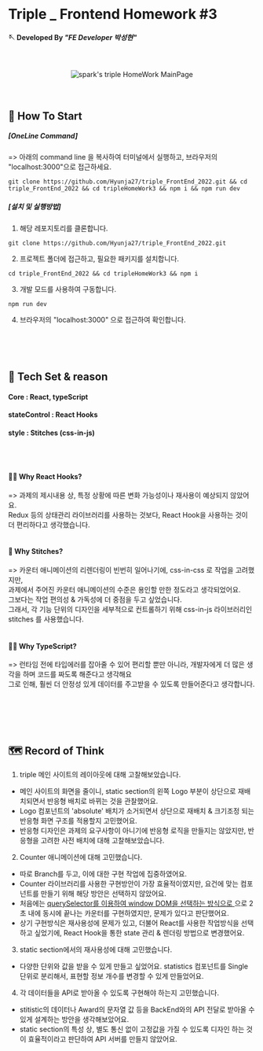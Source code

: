 <br/>

# Triple _ Frontend Homework \#3


#### 🪡  Developed By _"FE Developer 박성현"_

<br/>
<br/>

  
  <div align="center">
    <img src="https://postfiles.pstatic.net/MjAyMjA3MDRfMTA0/MDAxNjU2OTIzNjM3Njg0.X5C459aKKYYYHrVEjAb4-9JGpFmqTzpI9hhoydvATYUg.Gw18mMY6CyV2ON8sUseUf4aHrxD9ixFqcn9hLeckHfsg.PNG.123gk/%EC%8A%A4%ED%81%AC%EB%A6%B0%EC%83%B7_2022-07-04_%EC%98%A4%ED%9B%84_5.29.27.png?type=w580" alt="spark's triple HomeWork MainPage"/>
  
  </div>
</div>

<br/>
<br/>

## 📜 How To Start

##### [OneLine Command] 
=> 아래의 command line 을 복사하여 터미널에서 실행하고, 브라우저의 "localhost:3000"으로 접근하세요.

```
git clone https://github.com/Hyunja27/triple_FrontEnd_2022.git && cd triple_FrontEnd_2022 && cd tripleHomeWork3 && npm i && npm run dev

```

##### [설치 및 실행방법] 

1. 해당 레포지토리를 클론합니다.

```
git clone https://github.com/Hyunja27/triple_FrontEnd_2022.git
```

2. 프로젝트 폴더에 접근하고, 필요한 패키지를 설치합니다.

```
cd triple_FrontEnd_2022 && cd tripleHomeWork3 && npm i
```

3. 개발 모드를 사용하여 구동합니다.

```
npm run dev
```

4. 브라우저의 "localhost:3000" 으로 접근하여 확인합니다. 

<br/>
<br/>
<br/>


## 🧰 Tech Set & reason

#### Core :   React, typeScript <br/>
#### stateControl :   React Hooks <br/>
#### style :   Stitches (css-in-js) <br/>
<br/>
<br/>

#### 🙋‍♂️ Why React Hooks?
=> 과제의 제시내용 상, 특정 상황에 따른 변화 가능성이나 재사용이 예상되지 않았어요. <br/>
Redux 등의 상태관리 라이브러리를 사용하는 것보다, React Hook을 사용하는 것이 더 편리하다고 생각했습니다. <br/> 
<br/>

#### 🙋‍ Why Stitches? 
=> 카운터 애니메이션의 리렌더링이 빈번히 일어나기에, css-in-css 로 작업을 고려했지만, <br/> 
과제에서 주어진 카운터 애니메이션의 수준은 용인할 만한 정도라고 생각되었어요. <br/> 
그보다는 작업 편의성 & 가독성에 더 중점을 두고 싶었습니다.<br/>
그래서, 각 기능 단위의 디자인을 세부적으로 컨트롤하기 위해 css-in-js 라이브러리인 stitches 를 사용했습니다. <br/>
<br/>

#### 🙋‍♀️ Why TypeScript? 
=> 런타임 전에 타입에러를 잡아줄 수 있어 편리할 뿐만 아니라, 개발자에게 더 많은 생각을 하며 코드를 짜도록 해준다고 생각해요 <br/> 
그로 인해, 훨씬 더 안정성 있게 데이터를 주고받을 수 있도록 만들어준다고 생각합니다. <br/> 
<br/>






<br/>
<br/>
<br/>


## 🗺️ Record of Think
  
  1. triple 메인 사이트의 레이아웃에 대해 고찰해보았습니다.
  - 메인 사이트의 화면을 줄이니, static section의 왼쪽 Logo 부분이 상단으로 재배치되면서 반응형 배치로 바뀌는 것을 관찰했어요.
  - Logo 컴포넌트의 'absolute' 배치가 소거되면서 상단으로 재배치 & 크기조정 되는 반응형 화면 구조를 적용할지 고민했어요.
  - 반응형 디자인은 과제의 요구사항이 아니기에 반응형 로직을 만들지는 않았지만, 반응형을 고려한 사전 배치에 대해 고찰해보았습니다. 
  
  2. Counter 애니메이션에 대해 고민했습니다.
  - 따로 Branch를 두고, 이에 대한 구현 작업에 집중하였어요.
  - Counter 라이브러리를 사용한 구현방안이 가장 효율적이였지만, 요건에 맞는 컴포넌트를 만들기 위해 해당 방안은 선택하지 않았어요.
  - 처음에는 <a href="https://github.com/Hyunja27/triple_FrontEnd_2022/commit/f701eb84d2927bd0395329aa2a2e3be9a7c1ab70"> querySelector를 이용하여 window DOM을 선택하는 방식으로 <a/>으로 2초 내에 동시에 끝나는 카운터를 구현하였지만, 문제가 있다고 판단했어요.
  - 상기 구현방식은 재사용성에 문제가 있고, 더불어 React를 사용한 작업방식을 선택하고 싶었기에, React Hook을 통한 state 관리 & 렌더링 방법으로 변경했어요. 
  
  3. static section에서의 재사용성에 대해 고민했습니다.
  - 다양한 단위와 값을 받을 수 있게 만들고 싶었어요. statistics 컴포넌트를 Single 단위로 분리해서, 표현할 정보 개수를 변경할 수 있게 만들었어요.
  
  4. 각 데이터들을 API로 받아올 수 있도록 구현해야 하는지 고민했습니다.
  - stitistic의 데이터나 Award의 문자열 값 등을 BackEnd와의 API 전달로 받아올 수 있게 설계하는 방안을 생각해보았어요.
  - static section의 특성 상, 별도 통신 없이 고정값을 가질 수 있도록 디자인 하는 것이 효율적이라고 판단하여 API 서버를 만들지 않았어요.

<br/>
<br/>
<br/>

